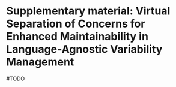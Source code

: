 # Supplementary material: Virtual Separation of Concerns for Enhanced Maintainability in Language-Agnostic Variability Management

#TODO
